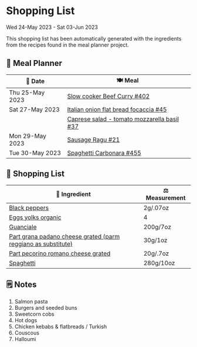 # Shopping List

Wed 24-May 2023 - Sat 03-Jun 2023

This shopping list has been automatically generated with the ingredients from the recipes found in the meal planner project.

## 📅 Meal Planner

|📅 Date| 🍽️ Meal|
|----|----|
|Thu 25-May 2023|[Slow cooker Beef Curry #402](https://github.com/jcallaghan/The-Cookbook/issues/402)|
|Sat 27-May 2023|[Italian onion flat bread focaccia #45](https://github.com/jcallaghan/The-Cookbook/issues/45)|
||[Caprese salad - tomato mozzarella basil #37](https://github.com/jcallaghan/The-Cookbook/issues/37)|
|Mon 29-May 2023|[Sausage Ragu #21](https://github.com/jcallaghan/The-Cookbook/issues/21)|
|Tue 30-May 2023|[Spaghetti Carbonara #455](https://github.com/jcallaghan/The-Cookbook/issues/455)|

## 🛒 Shopping List

| 🍌 Ingredient| ⚖️ Measurement|
|----------|-----------|
|[Black peppers](https://www.sainsburys.co.uk/gol-ui/SearchResults/Black%20peppers)|2g/.07oz|
|[Eggs yolks organic](https://www.sainsburys.co.uk/gol-ui/SearchResults/Eggs%20yolks%20organic)|4|
|[Guanciale](https://www.sainsburys.co.uk/gol-ui/SearchResults/Guanciale)|200g/7oz|
|[Part grana padano cheese grated (parm reggiano as substitute)](https://www.sainsburys.co.uk/gol-ui/SearchResults/Part%20grana%20padano%20cheese%20grated%20(parm%20reggiano%20as%20substitute))|30g/1oz|
|[Part pecorino romano cheese grated](https://www.sainsburys.co.uk/gol-ui/SearchResults/Part%20pecorino%20romano%20cheese%20grated)|20g/.7oz|
|[Spaghetti](https://www.sainsburys.co.uk/gol-ui/SearchResults/Spaghetti)|280g/10oz|

## 🗒️ Notes

1. Salmon pasta
1. Burgers and seeded buns
1. Sweetcorn cobs
1. Hot dogs
1. Chicken kebabs & flatbreads / Turkish
1. Couscous
1. Halloumi
